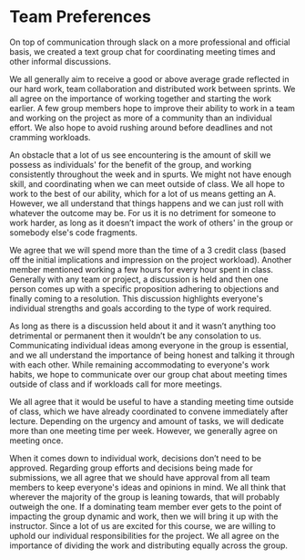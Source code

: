 # Team Preferences

On top of communication through slack on a more professional and official basis, we created a text group chat for coordinating meeting times and other informal discussions. 

We all generally aim to receive a good or above average grade reflected in our hard work, team collaboration and distributed work between sprints. We all agree on the importance of working together and starting the work earlier. A few group members hope to improve their ability to work in a team and working on the project as more of a community than an individual effort. We also hope to avoid rushing around before deadlines and not cramming workloads. 

An obstacle that a lot of us see encountering is the amount of skill we possess as individuals' for the benefit of the group, and working consistently  throughout the week and in spurts.
We might not have enough skill, and coordinating when we can meet outside of class. We all hope to work to the best of our ability, which for a lot of us means getting an A. However, we all understand that things happens and we can just roll with whatever the outcome may be.
For us it is no detriment for someone to work harder, as long as it doesn’t impact the work of others' in the group or somebody else's code fragments.

We agree that we will spend more than the time of a 3 credit class (based off the initial implications and impression on the project workload). Another member mentioned working a few hours for every hour spent in class. Generally with any team or project, a discussion is held and then one person comes up with a specific proposition adhering to objections and finally coming to a resolution. This discussion highlights everyone's individual strengths and goals according to the type of work required. 

As long as there is a discussion held about it and it wasn’t anything too detrimental or permanent then it wouldn’t be any consolation to us. Communicating individual ideas among everyone in the group is essential, and we all understand the importance of being honest and talking it through with each other. While remaining accommodating to everyone's work habits, we hope to communicate over our group chat about meeting times outside of class and if workloads call for more meetings.

We all agree that it would be useful to have a standing meeting time outside of class, which we have already coordinated to convene immediately after lecture. Depending on the urgency and amount of tasks, we will dedicate more than one meeting time per week. However, we generally agree on meeting once. 

When it comes down to individual work, decisions don’t need to be approved. Regarding group efforts and decisions being made for submissions, we all agree that we should have approval from all team members to keep everyone's ideas and opinions in mind. We all think that wherever the majority of the group is leaning towards, that will probably outweigh the one. 
If a dominating team member ever gets to the point of impacting the group dynamic and work, then we will bring it up with the instructor. Since a lot of us are excited for this course, we are willing to uphold our individual responsibilities for the project. We all agree on the importance of dividing the work and distributing equally across the group.
